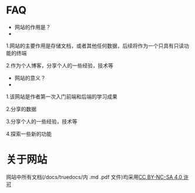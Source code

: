 # FAQ     

- 网站的作用是？
- 
1.网站的主要作用是存储文档，或者其他任何数据，后续将作为一个只具有只读功能的终端
  
2.作为个人博客，分享个人的一些经验，技术等    


- 网站的意义？
- 
1.该网站是作者第一次入门前端和后端的学习成果
  
2.分享的数据    

3.分享个人的一些经验，技术等    

4.探索一些新的功能    


# 关于网站 
网站中所有文档(/docs/truedocs/内 .md .pdf 文件)均采用[CC BY-NC-SA 4.0 许可](https://creativecommons.org/licenses/by-nc/4.0/legalcode.txt) 
